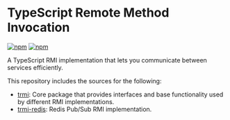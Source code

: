 # TypeScript Remote Method Invocation

[![npm](https://img.shields.io/npm/v/trmi?label=trmi)](https://www.npmjs.com/package/trmi)
[![npm](https://img.shields.io/npm/v/trmi-redis?label=trmi-redis)](https://www.npmjs.com/package/trmi-redis)

A TypeScript RMI implementation that lets you communicate between services efficiently.

This repository includes the sources for the following:

- [trmi](trmi): Core package that provides interfaces and base functionality used by different RMI implementations.
- [trmi-redis](trmi-redis): Redis Pub/Sub RMI implementation.

